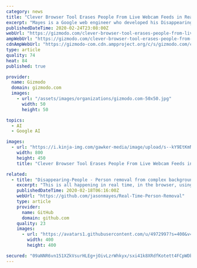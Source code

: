 ```yaml
---
category: news
title: "Clever Browser Tool Erases People From Live Webcam Feeds in Real Time"
excerpt: "Mayes is a Google web engineer who developed his Disappearing-People tool using Javascript and TensorFlow, which is Google’s free, open source software library that allows the terrifying potential of artificial intelligence and deep learning to be applied to less terrifying applications. In this case, the neural network works to determine ..."
publishedDateTime: 2020-02-24T23:08:00Z
webUrl: "https://gizmodo.com/clever-browser-tool-erases-people-from-live-webcam-feed-1841886899"
ampWebUrl: "https://gizmodo.com/clever-browser-tool-erases-people-from-live-webcam-feed-1841886899/amp"
cdnAmpWebUrl: "https://gizmodo-com.cdn.ampproject.org/c/s/gizmodo.com/clever-browser-tool-erases-people-from-live-webcam-feed-1841886899/amp"
type: article
quality: 74
heat: 84
published: true

provider:
  name: Gizmodo
  domain: gizmodo.com
  images:
    - url: "/assets/images/organizations/gizmodo.com-50x50.jpg"
      width: 50
      height: 50

topics:
  - AI
  - Google AI

images:
  - url: "https://i.kinja-img.com/gawker-media/image/upload/s--kY9EtKmN--/c_scale,f_auto,fl_progressive,q_80,w_800/rn8juxshvtinyw3oh5te.jpg"
    width: 800
    height: 450
    title: "Clever Browser Tool Erases People From Live Webcam Feeds in Real Time"

related:
  - title: "Disappearing-People - Person removal from complex backgrounds over time."
    excerpt: "This is all happening in real time, in the browser, using TensorFlow.js. #MadeWithTFJS This is an experiment. It may not be perfect in all situations. Go ahead and try it right now in your own web browser. Pick your preference and give me a fork / like :-) Feel free to use in your own projects. If you decide to use my code please consider ..."
    publishedDateTime: 2020-02-18T06:16:00Z
    webUrl: "https://github.com/jasonmayes/Real-Time-Person-Removal"
    type: article
    provider:
      name: GitHub
      domain: github.com
    quality: 23
    images:
      - url: "https://avatars1.githubusercontent.com/u/4972997?s=400&v=4"
        width: 400
        height: 400

secured: "09aNNR6vn151XZkVsurHLEg+jOivLzrWhkyx/sxi41k8XRdfKotett4FCpWDbBmNtOh49gVBw/W7kEj3XRleZE1zEkCaEbJMtzJksM0hrFy6K3z1vjT0C0Z1A+XIFtieLam7XVpX7en+nhfJo3V20frNmQ/4u1SJkttJWLTQwM+2OUiWGYn/IGhM6wtoWk9v3NpNGVfY0eSd1AoPFgQksQ92XGhTK+M0BXaRkIAbWIy1B/4NLfiLbpL14xYAntxIoPnfvy2asjPU+av30/VMBshz2w64Znrm/tR4ZkFAPLvCyQkLZgyij/BJbS7/MJ5o;eeGIBpUAIAlxjWAj2AoSbw=="
---
```


